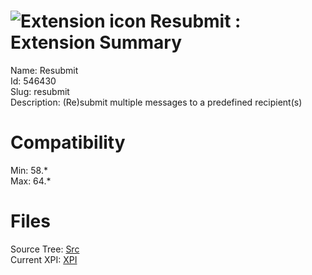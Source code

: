 # ![Extension icon](https://addons.thunderbird.net/static/img/addon-icons/default-64.png) Resubmit : Extension Summary

Name: Resubmit  
Id: 546430  
Slug: resubmit  
Description: (Re)submit multiple messages to a predefined recipient(s)
  

# Compatibility
Min: 58.*  
Max: 64.*  

# Files

Source Tree: [Src](C:/Dev/Thunderbird/ThunderKdB/xall/x60/546430-resubmit/src)  
Current XPI: [XPI](C:/Dev/Thunderbird/ThunderKdB/xall/x60/546430-resubmit/xpi)  



